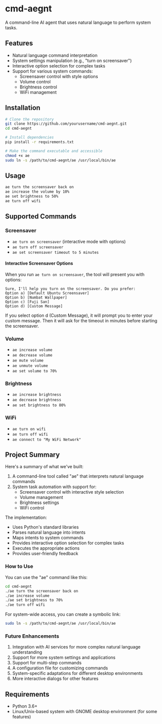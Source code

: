 # cmd-aegnt

A command-line AI agent that uses natural language to perform system tasks.

## Features
- Natural language command interpretation
- System settings manipulation (e.g., "turn on screensaver")
- Interactive option selection for complex tasks
- Support for various system commands:
  - Screensaver control with style options
  - Volume control
  - Brightness control
  - WiFi management

## Installation
```bash
# Clone the repository
git clone https://github.com/yourusername/cmd-aegnt.git
cd cmd-aegnt

# Install dependencies
pip install -r requirements.txt

# Make the command executable and accessible
chmod +x ae
sudo ln -s /path/to/cmd-aegnt/ae /usr/local/bin/ae
```

## Usage
```bash
ae turn the screensaver back on
ae increase the volume by 10%
ae set brightness to 50%
ae turn off wifi
```

## Supported Commands

### Screensaver
- `ae turn on screensaver` (interactive mode with options)
- `ae turn off screensaver`
- `ae set screensaver timeout to 5 minutes`

#### Interactive Screensaver Options
When you run `ae turn on screensaver`, the tool will present you with options:
```
Sure, I'll help you turn on the screensaver. Do you prefer:
Option a) [Default Ubuntu Screensaver]
Option b) [Numbat Wallpaper]
Option c) [Fuji San]
Option d) [Custom Message]
```

If you select option d (Custom Message), it will prompt you to enter your custom message.
Then it will ask for the timeout in minutes before starting the screensaver.

### Volume
- `ae increase volume`
- `ae decrease volume`
- `ae mute volume`
- `ae unmute volume`
- `ae set volume to 70%`

### Brightness
- `ae increase brightness`
- `ae decrease brightness` 
- `ae set brightness to 80%`

### WiFi
- `ae turn on wifi`
- `ae turn off wifi`
- `ae connect to "My WiFi Network"`

## Project Summary

Here's a summary of what we've built:

1. A command-line tool called "ae" that interprets natural language commands
2. System task automation with support for:
   * Screensaver control with interactive style selection
   * Volume management
   * Brightness settings
   * WiFi control

The implementation:
* Uses Python's standard libraries
* Parses natural language into intents
* Maps intents to system commands
* Provides interactive option selection for complex tasks
* Executes the appropriate actions
* Provides user-friendly feedback

### How to Use

You can use the "ae" command like this:

```bash
cd cmd-aegnt
./ae turn the screensaver back on
./ae increase volume
./ae set brightness to 70%
./ae turn off wifi
```

For system-wide access, you can create a symbolic link:

```bash
sudo ln -s /path/to/cmd-aegnt/ae /usr/local/bin/ae
```

### Future Enhancements

1. Integration with AI services for more complex natural language understanding
2. Support for more system settings and applications
3. Support for multi-step commands
4. A configuration file for customizing commands
5. System-specific adaptations for different desktop environments
6. More interactive dialogs for other features

## Requirements
- Python 3.6+
- Linux/Unix-based system with GNOME desktop environment (for some features)
